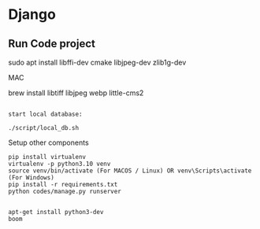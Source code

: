 # Django

## Run Code project

sudo apt install libffi-dev cmake libjpeg-dev zlib1g-dev


MAC

brew install libtiff libjpeg webp little-cms2



```configure db on env

start local database:

./script/local_db.sh
```

Setup other components

```
pip install virtualenv
virtualenv -p python3.10 venv
source venv/bin/activate (For MACOS / Linux) OR venv\Scripts\activate (For Windows)
pip install -r requirements.txt
python codes/manage.py runserver


apt-get install python3-dev
boom
```
